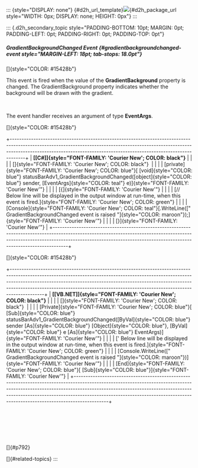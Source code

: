 ::: {style="DISPLAY: none"}
[](ms-xhelp:///?Id=d2h_url_template){#d2h_url_template}![](!package_url!){#d2h_package_url style="WIDTH: 0px; DISPLAY: none; HEIGHT: 0px"}
:::

::: {.d2h_secondary_topic style="PADDING-BOTTOM: 10pt; MARGIN: 0pt; PADDING-LEFT: 0pt; PADDING-RIGHT: 0pt; PADDING-TOP: 0pt"}
##### GradientBackgroundChanged Event {#gradientbackgroundchanged-event style="MARGIN-LEFT: 18pt; tab-stops: 18.0pt"}

[]{style="COLOR: #15428b"} 

This event is fired when the value of the **GradientBackground** property is changed. The GradientBackground property indicates whether the background will be drawn with the gradient.

 

The event handler receives an argument of type **EventArgs**.

[]{style="COLOR: #15428b"} 

+------------------------------------------------------------------------------------------------------------------------------------------------------------------------------------------------------------------------------------------------+
| **[\[C#\]]{style="FONT-FAMILY: 'Courier New'; COLOR: black"}**                                                                                                                                                                                 |
|                                                                                                                                                                                                                                                |
| []{style="FONT-FAMILY: 'Courier New'; COLOR: black"}                                                                                                                                                                                           |
|                                                                                                                                                                                                                                                |
| [private]{style="FONT-FAMILY: 'Courier New'; COLOR: blue"}[ [void]{style="COLOR: blue"} statusBarAdv1_GradientBackgroundChanged([object]{style="COLOR: blue"} sender, [EventArgs]{style="COLOR: teal"} e)]{style="FONT-FAMILY: 'Courier New'"} |
|                                                                                                                                                                                                                                                |
| [{]{style="FONT-FAMILY: 'Courier New'"}                                                                                                                                                                                                        |
|                                                                                                                                                                                                                                                |
| [// Below line will be displayed in the output window at run-time, when this event is fired.]{style="FONT-FAMILY: 'Courier New'; COLOR: green"}                                                                                                |
|                                                                                                                                                                                                                                                |
| [Console]{style="FONT-FAMILY: 'Courier New'; COLOR: teal"}[.WriteLine([\" GradientBackgroundChanged event is raised \"]{style="COLOR: maroon"});]{style="FONT-FAMILY: 'Courier New'"}                                                          |
|                                                                                                                                                                                                                                                |
| [}]{style="FONT-FAMILY: 'Courier New'"}                                                                                                                                                                                                        |
+------------------------------------------------------------------------------------------------------------------------------------------------------------------------------------------------------------------------------------------------+

[]{style="COLOR: #15428b"} 

+--------------------------------------------------------------------------------------------------------------------------------------------------------------------------------------------------------------------------------------------------------------------------------------------------------------------------------------+
| **[\[VB.NET\]]{style="FONT-FAMILY: 'Courier New'; COLOR: black"}**                                                                                                                                                                                                                                                                   |
|                                                                                                                                                                                                                                                                                                                                      |
| []{style="FONT-FAMILY: 'Courier New'; COLOR: black"}                                                                                                                                                                                                                                                                                 |
|                                                                                                                                                                                                                                                                                                                                      |
| [Private]{style="FONT-FAMILY: 'Courier New'; COLOR: blue"}[ [Sub]{style="COLOR: blue"} statusBarAdv1_GradientBackgroundChanged([ByVal]{style="COLOR: blue"} sender [As]{style="COLOR: blue"} [Object]{style="COLOR: blue"}, [ByVal]{style="COLOR: blue"} e [As]{style="COLOR: blue"} EventArgs)]{style="FONT-FAMILY: 'Courier New'"} |
|                                                                                                                                                                                                                                                                                                                                      |
| [\' Below line will be displayed in the output window at run-time, when this event is fired.]{style="FONT-FAMILY: 'Courier New'; COLOR: green"}                                                                                                                                                                                      |
|                                                                                                                                                                                                                                                                                                                                      |
| [Console.WriteLine([\" GradientBackgroundChanged event is raised \"]{style="COLOR: maroon"})]{style="FONT-FAMILY: 'Courier New'"}                                                                                                                                                                                                    |
|                                                                                                                                                                                                                                                                                                                                      |
| [End]{style="FONT-FAMILY: 'Courier New'; COLOR: blue"}[ [Sub]{style="COLOR: blue"}]{style="FONT-FAMILY: 'Courier New'"}                                                                                                                                                                                                              |
+--------------------------------------------------------------------------------------------------------------------------------------------------------------------------------------------------------------------------------------------------------------------------------------------------------------------------------------+

 

 

 

[]{#p792} 

[]{#related-topics}
:::
